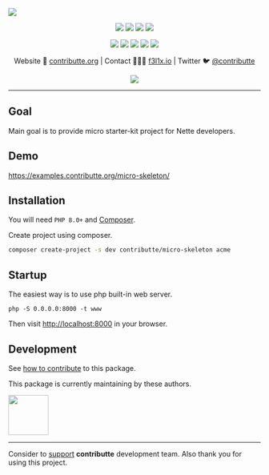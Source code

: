 ![](https://heatbadger.now.sh/github/readme/contributte/micro-skeleton/)

<p align=center>
  <a href="https://github.com/contributte/micro-skeleton/actions"><img src="https://badgen.net/github/checks/contributte/micro-skeleton/master"></a>
  <a href="https://coveralls.io/r/contributte/micro-skeleton"><img src="https://badgen.net/coveralls/c/github/contributte/micro-skeleton"></a>
  <a href="https://packagist.org/packages/contributte/micro-skeleton"><img src="https://badgen.net/packagist/dm/contributte/micro-skeleton"></a>
  <a href="https://packagist.org/packages/contributte/micro-skeleton"><img src="https://badgen.net/packagist/v/contributte/micro-skeleton"></a>
</p>
<p align=center>
  <a href="https://packagist.org/packages/contributte/micro-skeleton"><img src="https://badgen.net/packagist/php/contributte/micro-skeleton"></a>
  <a href="https://github.com/contributte/micro-skeleton"><img src="https://badgen.net/github/license/contributte/micro-skeleton"></a>
  <a href="https://bit.ly/ctteg"><img src="https://badgen.net/badge/support/gitter/cyan"></a>
  <a href="https://bit.ly/cttfo"><img src="https://badgen.net/badge/support/forum/yellow"></a>
  <a href="https://contributte.org/partners.html"><img src="https://badgen.net/badge/sponsor/donations/F96854"></a>
</p>

<p align=center>
Website 🚀 <a href="https://contributte.org">contributte.org</a> | Contact 👨🏻‍💻 <a href="https://f3l1x.io">f3l1x.io</a> | Twitter 🐦 <a href="https://twitter.com/contributte">@contributte</a>
</p>

<p align=center>
	<img src="https://api.microlink.io?url=https%3A%2F%2Fexamples.contributte.org%2Fmicro-skeleton%2F&overlay.browser=light&screenshot=true&meta=false&embed=screenshot.url"></img>
</p>

-----

## Goal

Main goal is to provide micro starter-kit project for Nette developers.

## Demo

https://examples.contributte.org/micro-skeleton/

## Installation

You will need `PHP 8.0+` and [Composer](https://getcomposer.org/).

Create project using composer.

```bash
composer create-project -s dev contributte/micro-skeleton acme
```

## Startup

The easiest way is to use php built-in web server.

```
php -S 0.0.0.0:8000 -t www
```

Then visit [http://localhost:8000](http://localhost:8000) in your browser.

## Development

See [how to contribute](https://contributte.org/contributing.html) to this package.

This package is currently maintaining by these authors.

<a href="https://github.com/f3l1x">
    <img width="80" height="80" src="https://avatars2.githubusercontent.com/u/538058?v=3&s=80">
</a>

-----

Consider to [support](https://contributte.org/partners.html) **contributte** development team.
Also thank you for using this project.
